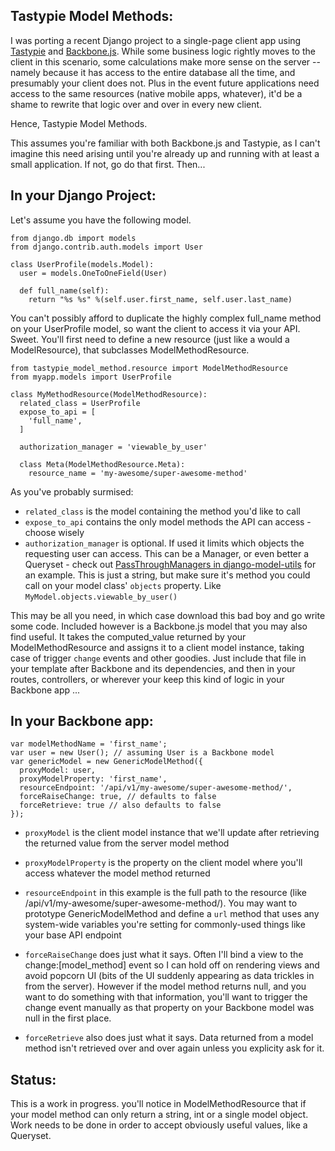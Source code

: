 Tastypie Model Methods:
----

I was porting a recent Django project to a single-page client app using [Tastypie](https://github.com/toastdriven/django-tastypie) and [Backbone.js](http://backbonejs.org). While some business logic rightly moves to the client in this scenario, some calculations make more sense on the server -- namely because it has access to the entire database all the time, and presumably your client does not. Plus in the event future applications need access to the same resources (native mobile apps, whatever), it'd be a shame to rewrite that logic over and over in every new client.

Hence, Tastypie Model Methods. 

This assumes you're familiar with both Backbone.js and Tastypie, as I can't imagine this need arising until you're already up and running with at least a small application. If not, go do that first. Then...

In your Django Project:
----
Let's assume you have the following model.
    
    from django.db import models
    from django.contrib.auth.models import User
    
    class UserProfile(models.Model):
      user = models.OneToOneField(User)
      
      def full_name(self):
        return "%s %s" %(self.user.first_name, self.user.last_name)

You can't possibly afford to duplicate the highly complex full_name method on your UserProfile model, so want the client to access it via your API. Sweet. You'll first need to define a new resource (just like a would a ModelResource), that subclasses ModelMethodResource.

    from tastypie_model_method.resource import ModelMethodResource
    from myapp.models import UserProfile
    
    class MyMethodResource(ModelMethodResource):
      related_class = UserProfile
      expose_to_api = [
        'full_name',
      ]
      
      authorization_manager = 'viewable_by_user'
      
      class Meta(ModelMethodResource.Meta):
        resource_name = 'my-awesome/super-awesome-method'

As you've probably surmised:
* `related_class` is the model containing the method you'd like to call
* `expose_to_api` contains the only model methods the API can access - choose wisely
* `authorization_manager` is optional. If used it limits which objects the requesting user can access. This can be a Manager, or even better a Queryset - check out [PassThroughManagers in django-model-utils](https://github.com/carljm/django-model-utils/) for an example. This is just a string, but make sure it's method you could call on your model class' `objects` property. Like `MyModel.objects.viewable_by_user()`
 
This may be all you need, in which case download this bad boy and go write some code. Included however is a Backbone.js model that you may also find useful. It takes the computed_value returned by your ModelMethodResource and assigns it to a client model instance, taking case of trigger `change` events and other goodies. Just include that file in your template after Backbone and its dependencies, and then in your routes, controllers, or wherever your keep this kind of logic in your Backbone app ...


In your Backbone app:
---
    var modelMethodName = 'first_name';
    var user = new User(); // assuming User is a Backbone model
    var genericModel = new GenericModelMethod({
      proxyModel: user,
      proxyModelProperty: 'first_name',
      resourceEndpoint: '/api/v1/my-awesome/super-awesome-method/',
      forceRaiseChange: true, // defaults to false
      forceRetrieve: true // also defaults to false
    });
    


* `proxyModel` is the client model instance that we'll update after retrieving the returned value from the server model method

* `proxyModelProperty` is the property on the client model where you'll access whatever the model method returned

* `resourceEndpoint` in this example is the full path to the resource (like /api/v1/my-awesome/super-awesome-method/). You may want to prototype GenericModelMethod and define a `url` method that uses any system-wide variables you're setting for commonly-used things like your base API endpoint

* `forceRaiseChange` does just what it says. Often I'll bind a view to the change:[model_method] event so I can hold off on rendering views and avoid popcorn UI (bits of the UI suddenly appearing as data trickles in from the server). However if the model method returns null, and you want to do something with that information, you'll want to trigger the change event manually as that property on your Backbone model was null in the first place.

* `forceRetrieve` also does just what it says. Data returned from a model method isn't retrieved over and over again unless you explicity ask for it.


Status:
-----

This is a work in progress. you'll notice in ModelMethodResource that if your model method can only return a string, int or a single model object. Work needs to be done in order to accept obviously useful values, like a Queryset.